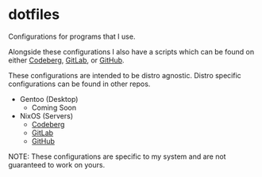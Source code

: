 # dotfiles
Configurations for programs that I use.

Alongside these configurations I also have a scripts which can be found on
either [Codeberg](https://codeberg.org/yemou/scripts),
[GitLab](https://gitlab.com/yemou/scripts), or
[GitHub](https://github.com/yemouu/scripts).

These configurations are intended to be distro agnostic.
Distro specific configurations can be found in other repos.
- Gentoo (Desktop)
  - Coming Soon
- NixOS (Servers)
  - [Codeberg](https://codeberg.org/yemou/server-configs)
  - [GitLab](https://gitlab.com/yemou/server-configs)
  - [GitHub](https://github.com/yemouu/server-configs)

NOTE: These configurations are specific to my system and are not guaranteed to work on yours.
